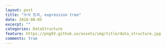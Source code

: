```yaml
---
layout: post
title: "수식 트리, expression tree"
date: 2018-08-05
excerpt: ""
categories: DataStructure
feature: https://png93.github.io/assets/img/title/data_structure.jpg
comments: true
---
```

